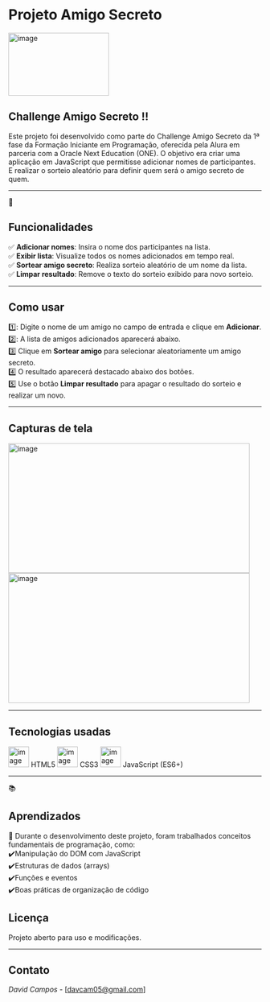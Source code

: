 # Projeto Amigo Secreto 
<img width="200" height="125" alt="image" src="https://github.com/user-attachments/assets/ff622341-cd99-49d7-b405-cbcc5adc25d0" />


## Challenge Amigo Secreto :bangbang:

Este projeto foi desenvolvido como parte do Challenge Amigo Secreto da 1ª fase da Formação Iniciante em Programação, oferecida pela Alura em parceria com a Oracle Next Education (ONE). O objetivo era criar uma aplicação em JavaScript que permitisse adicionar nomes de participantes. E realizar o sorteio aleatório para definir quem será o amigo secreto de quem.

---

🚀 
## Funcionalidades

✅ **Adicionar nomes**: Insira o nome dos participantes na lista.  
✅ **Exibir lista**: Visualize todos os nomes adicionados em tempo real.  
✅ **Sortear amigo secreto**: Realiza sorteio aleatório de um nome da lista.  
✅ **Limpar resultado**: Remove o texto do sorteio exibido para novo sorteio.  

---

## Como usar

1️⃣: Digite o nome de um amigo no campo de entrada e clique em **Adicionar**.  
2️⃣: A lista de amigos adicionados aparecerá abaixo.  
3️⃣ Clique em **Sortear amigo** para selecionar aleatoriamente um amigo secreto.  
4️⃣ O resultado aparecerá destacado abaixo dos botões.  
5️⃣ Use o botão **Limpar resultado** para apagar o resultado do sorteio e realizar um novo.  

---
## Capturas de tela
<img width="480" height="258" alt="image" src="https://github.com/user-attachments/assets/0bd1aa44-4df8-4928-8e2d-e690626c816b" />
                                                                                                                                  
<img width="480" height="258" alt="image" src="https://github.com/user-attachments/assets/6132c345-df69-43e5-b87d-14582bf42b76" />


---
## Tecnologias usadas

<img width="41" height="41" alt="image" src="https://github.com/user-attachments/assets/1b111b20-a336-496f-82bc-a7f490008d94" /> HTML5
<img width="41" height="41" alt="image" src="https://github.com/user-attachments/assets/10b1debd-3902-4a7e-98fd-90f58490debe" /> CSS3
<img width="41" height="41" alt="image" src="https://github.com/user-attachments/assets/d1ba547c-2402-4952-8ce9-afcd80cf8700" /> JavaScript (ES6+)

---
📚 
## Aprendizados
:notebook: Durante o desenvolvimento deste projeto, foram trabalhados conceitos fundamentais de programação, como:  
:heavy_check_mark:Manipulação do DOM com JavaScript  
:heavy_check_mark:Estruturas de dados (arrays)  
:heavy_check_mark:Funções e eventos  
:heavy_check_mark:Boas práticas de organização de código  

## Licença

Projeto aberto para uso e modificações.  

---

## Contato

*David Campos* - [davcam05@gmail.com]

